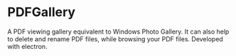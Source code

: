 # PDFGallery
A PDF viewing gallery equivalent to Windows Photo Gallery. It can also help to delete and rename PDF files, while browsing your PDF files. Developed with electron.
